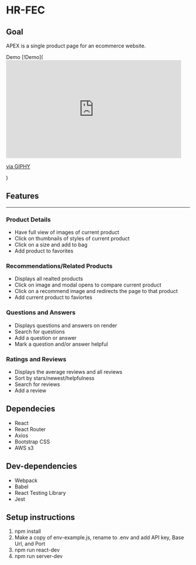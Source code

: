 # **HR-FEC**

## Goal
APEX is a single product page for an ecommerce website.

Demo
[!Demo](<iframe src="https://giphy.com/embed/8chl05WOIRycGOVmxA" width="480" height="268" frameBorder="0" class="giphy-embed" allowFullScreen></iframe><p><a href="https://giphy.com/gifs/8chl05WOIRycGOVmxA">via GIPHY</a></p>)


## Features
_______________________________________________________

### Product Details
- Have full view of images of current product
- Click on thumbnails of styles of current product
- Click on a size and add to bag
- Add product to favorites

### Recommendations/Related Products
- Displays all realted products
- Click on image and modal opens to compare current product
- Click on a recommend image and redirects the page to that product
- Add current product to faviortes

### Questions and Answers
- Displays questions and answers on render
- Search for questions
- Add a question or answer
- Mark a question and/or answer helpful

### Ratings and Reviews
- Displays the average reviews and all reviews
- Sort by stars/newest/helpfulness
- Search for reviews
- Add a review


## Dependecies
- React
- React Router
- Axios
- Bootstrap CSS
- AWS s3

## Dev-dependencies
- Webpack
- Babel
- React Testing Library
- Jest

## Setup instructions
1. npm install
2. Make a copy of env-example.js, rename to .env and add API key, Base Url, and Port
3. npm run react-dev
4. npm run server-dev
